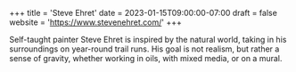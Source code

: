 +++
title = 'Steve Ehret'
date = 2023-01-15T09:00:00-07:00
draft = false
website = 'https://www.stevenehret.com/'
+++

Self-taught painter Steve Ehret is inspired by the natural world, taking in his surroundings on year-round trail runs. His goal is not realism, but rather a sense of gravity, whether working in oils, with mixed media, or on a mural.
